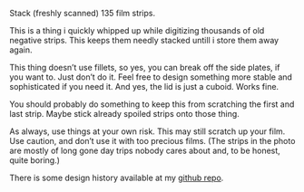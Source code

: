 Stack (freshly scanned) 135 film strips.

This is a thing i quickly whipped up while digitizing thousands of old negative strips. This keeps them needly stacked untill i store them away again.

This thing doesn’t use  fillets, so yes, you can break off the side plates, if you want to. Just don’t do it. Feel free to design something more stable and sophisticated if you need it. And yes, the lid is just a cuboid. Works fine.

You should probably do something to keep this from scratching the first and last strip. Maybe stick already spoiled strips onto those thing.

As always, use things at your own risk. This may still scratch up your film. Use caution, and don’t use it with too precious films. (The strips in the photo are mostly of long gone day trips nobody cares about and, to be honest, quite boring.)

There is some design history available at my [github repo](https://github.com/ospalh/3d-printing/tree/develop/Filmstreifenstapler).
